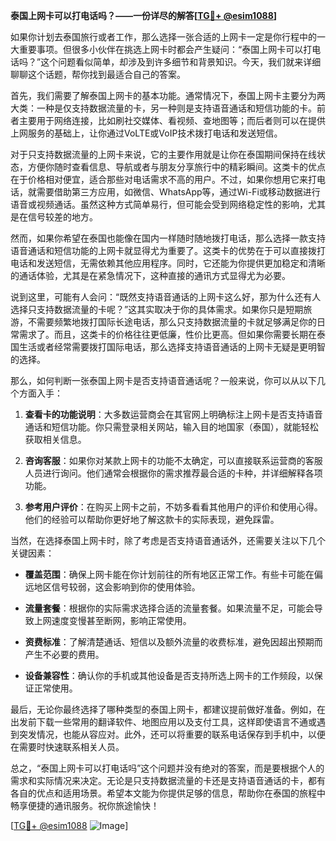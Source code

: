 **泰国上网卡可以打电话吗？——一份详尽的解答[[TG💪+ @esim1088](https://t.me/s/esim1088)]**

如果你计划去泰国旅行或者工作，那么选择一张合适的上网卡一定是你行程中的一大重要事项。但很多小伙伴在挑选上网卡时都会产生疑问：“泰国上网卡可以打电话吗？”这个问题看似简单，却涉及到许多细节和背景知识。今天，我们就来详细聊聊这个话题，帮你找到最适合自己的答案。

首先，我们需要了解泰国上网卡的基本功能。通常情况下，泰国上网卡主要分为两大类：一种是仅支持数据流量的卡，另一种则是支持语音通话和短信功能的卡。前者主要用于网络连接，比如刷社交媒体、看视频、查地图等；而后者则可以在提供上网服务的基础上，让你通过VoLTE或VoIP技术拨打电话和发送短信。

对于只支持数据流量的上网卡来说，它的主要作用就是让你在泰国期间保持在线状态，方便你随时查看信息、导航或者与朋友分享旅行中的精彩瞬间。这类卡的优点在于价格相对便宜，适合那些对电话需求不高的用户。不过，如果你想用它来打电话，就需要借助第三方应用，如微信、WhatsApp等，通过Wi-Fi或移动数据进行语音或视频通话。虽然这种方式简单易行，但可能会受到网络稳定性的影响，尤其是在信号较差的地方。

然而，如果你希望在泰国也能像在国内一样随时随地拨打电话，那么选择一款支持语音通话和短信功能的上网卡就显得尤为重要了。这类卡的优势在于可以直接拨打电话和发送短信，无需依赖其他应用程序。同时，它还能为你提供更加稳定和清晰的通话体验，尤其是在紧急情况下，这种直接的通讯方式显得尤为必要。

说到这里，可能有人会问：“既然支持语音通话的上网卡这么好，那为什么还有人选择只支持数据流量的卡呢？”这其实取决于你的具体需求。如果你只是短期旅游，不需要频繁地拨打国际长途电话，那么只支持数据流量的卡就足够满足你的日常需求了。而且，这类卡的价格往往更低廉，性价比更高。但如果你需要长期在泰国生活或者经常需要拨打国际电话，那么选择支持语音通话的上网卡无疑是更明智的选择。

那么，如何判断一张泰国上网卡是否支持语音通话呢？一般来说，你可以从以下几个方面入手：

1. **查看卡的功能说明**：大多数运营商会在其官网上明确标注上网卡是否支持语音通话和短信功能。你只需登录相关网站，输入目的地国家（泰国），就能轻松获取相关信息。

2. **咨询客服**：如果你对某款上网卡的功能不太确定，可以直接联系运营商的客服人员进行询问。他们通常会根据你的需求推荐最合适的卡种，并详细解释各项功能。

3. **参考用户评价**：在购买上网卡之前，不妨多看看其他用户的评价和使用心得。他们的经验可以帮助你更好地了解这款卡的实际表现，避免踩雷。

当然，在选择泰国上网卡时，除了考虑是否支持语音通话外，还需要关注以下几个关键因素：

- **覆盖范围**：确保上网卡能在你计划前往的所有地区正常工作。有些卡可能在偏远地区信号较弱，这会影响到你的使用体验。
  
- **流量套餐**：根据你的实际需求选择合适的流量套餐。如果流量不足，可能会导致上网速度变慢甚至断网，影响正常使用。

- **资费标准**：了解清楚通话、短信以及额外流量的收费标准，避免因超出预期而产生不必要的费用。

- **设备兼容性**：确认你的手机或其他设备是否支持所选上网卡的工作频段，以保证正常使用。

最后，无论你最终选择了哪种类型的泰国上网卡，都建议提前做好准备。例如，在出发前下载一些常用的翻译软件、地图应用以及支付工具，这样即使语言不通或遇到突发情况，也能从容应对。此外，还可以将重要的联系电话保存到手机中，以便在需要时快速联系相关人员。

总之，“泰国上网卡可以打电话吗”这个问题并没有绝对的答案，而是要根据个人的需求和实际情况来决定。无论是只支持数据流量的卡还是支持语音通话的卡，都有各自的优点和适用场景。希望本文能为你提供足够的信息，帮助你在泰国的旅程中畅享便捷的通讯服务。祝你旅途愉快！

[[TG💪+ @esim1088](https://t.me/s/esim1088) ![Image](https://i.postimg.cc/4NQfJmqS/Snipaste-2025-05-13-00-14-12.png)]